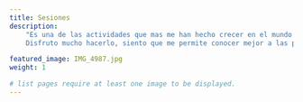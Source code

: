 ```yaml
---
title: Sesiones
description: 
    "Es una de las actividades que mas me han hecho crecer en el mundo de la fotografia.
    Disfruto mucho hacerlo, siento que me permite conocer mejor a las personas."

featured_image: IMG_4987.jpg
weight: 1

# list pages require at least one image to be displayed.
---
```

